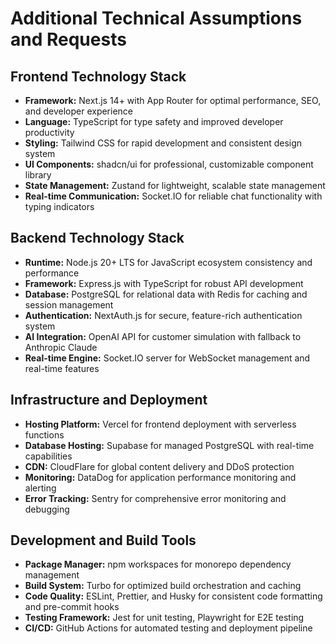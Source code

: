 # Additional Technical Assumptions and Requests

## Frontend Technology Stack

- **Framework:** Next.js 14+ with App Router for optimal performance, SEO, and developer experience
- **Language:** TypeScript for type safety and improved developer productivity
- **Styling:** Tailwind CSS for rapid development and consistent design system
- **UI Components:** shadcn/ui for professional, customizable component library
- **State Management:** Zustand for lightweight, scalable state management
- **Real-time Communication:** Socket.IO for reliable chat functionality with typing indicators

## Backend Technology Stack

- **Runtime:** Node.js 20+ LTS for JavaScript ecosystem consistency and performance
- **Framework:** Express.js with TypeScript for robust API development
- **Database:** PostgreSQL for relational data with Redis for caching and session management
- **Authentication:** NextAuth.js for secure, feature-rich authentication system
- **AI Integration:** OpenAI API for customer simulation with fallback to Anthropic Claude
- **Real-time Engine:** Socket.IO server for WebSocket management and real-time features

## Infrastructure and Deployment

- **Hosting Platform:** Vercel for frontend deployment with serverless functions
- **Database Hosting:** Supabase for managed PostgreSQL with real-time capabilities
- **CDN:** CloudFlare for global content delivery and DDoS protection
- **Monitoring:** DataDog for application performance monitoring and alerting
- **Error Tracking:** Sentry for comprehensive error monitoring and debugging

## Development and Build Tools

- **Package Manager:** npm workspaces for monorepo dependency management
- **Build System:** Turbo for optimized build orchestration and caching
- **Code Quality:** ESLint, Prettier, and Husky for consistent code formatting and pre-commit hooks
- **Testing Framework:** Jest for unit testing, Playwright for E2E testing
- **CI/CD:** GitHub Actions for automated testing and deployment pipeline
